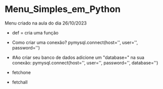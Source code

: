 # Menu_Simples_em_Python
Menu criado na aula do dia 26/10/2023

- def = cria uma função

- Como criar uma conexão?
    pymysql.connect(host='',
    user='',
    password='')
- #Ao criar seu banco de dados adicione um "database=" na sua conexão:
    pymysql.connect(host='',
    user='',
    password='',
    database='')

- fetchone

- fetchall
